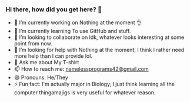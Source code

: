 ### Hi there, how did you get here? 👋

- 🔭 I’m currently working on Nothing at the moment 👌
- 🌱 I’m currently learning To use GitHub and stuff.
- 👯 I’m looking to collaborate on Idk, whatever looks interesting at some point from now.
- 🤔 I’m looking for help with Nothing at the moment, I think I rather need more help than I can provide lol.
- 💬 Ask me about My T-shirt
- 📫 How to reach me: namelessprograms42@gmail.com
- 😄 Pronouns: He/They
- ⚡ Fun fact: I'm actually major in Biology, I just think learning all the computer thingamajigs is very useful for whatever reason.

<!--
**NamelessBug42/NamelessBug42** is a ✨ _special_ ✨ repository because its `README.md` (this file) appears on your GitHub profile.

Here are some ideas to get you started:

- 🔭 I’m currently working on Nothing at the moment 👌
- 🌱 I’m currently learning To use GitHub and stuff.
- 👯 I’m looking to collaborate on Idk, whatever looks interesting at some point from now.
- 🤔 I’m looking for help with Nothing at the moment, I think I rather need more help than I can provide lol.
- 💬 Ask me about My T-shirt
- 📫 How to reach me: namelessprograms42@gmail.com
- 😄 Pronouns: He/They
- ⚡ Fun fact: I'm actually major in Biology, I just think learning all the computer thingamajigs is very useful for whatever reason.
-->
